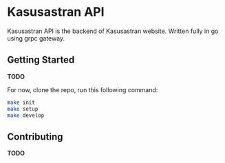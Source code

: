 # Kasusastran API

Kasusastran API is the backend of Kasusastran website. Written fully in go using grpc gateway.

## Getting Started

**TODO**

For now, clone the repo, run this following command:

```sh
make init
make setup
make develop
```

## Contributing

**TODO**
